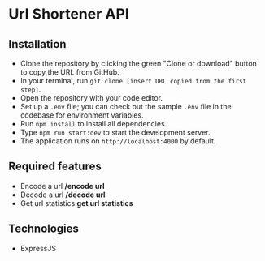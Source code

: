 # Url Shortener API

## Installation

- Clone the repository by clicking the green "Clone or download" button to copy the URL from GitHub.
- In your terminal, run `git clone [insert URL copied from the first step]`.
- Open the repository with your code editor.
- Set up a `.env` file; you can check out the sample `.env` file in the codebase for environment variables.
- Run `npm install` to install all dependencies.
- Type `npm run start:dev` to start the development server.
- The application runs on `http://localhost:4000` by default.

## Required features

- Encode a url **/encode url**
- Decode a url **/decode url**
- Get url statistics **get url statistics**

## Technologies

- ExpressJS
